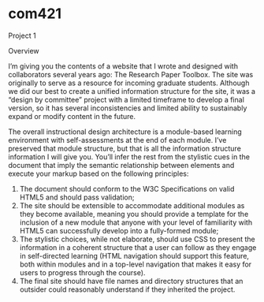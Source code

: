 # com421
Project 1

Overview 

I’m giving you the contents of a website that I wrote and designed with collaborators several years ago: The Research Paper Toolbox. The site was originally to serve as a resource for incoming graduate students. Although we did our best to create a unified information structure for the site, it was a “design by committee” project with a limited timeframe to develop a final version, so it has several inconsistencies and limited ability to sustainably expand or modify content in the future.

The overall instructional design architecture is a module-based learning environment with self-assessments at the end of each module. I’ve preserved that module structure, but that is all the information structure information I will give you. You’ll infer the rest from the stylistic cues in the document that imply the semantic relationship between elements and execute your markup based on the following principles: 

<ol>
  <li>
    The document should conform to the W3C Specifications on valid HTML5 and should pass validation;
  </li>
  <li>
    The site should be extensible to accommodate additional modules as they become available, meaning  you should provide a template for the inclusion of a new module that anyone with     your level of familiarity with HTML5 can successfully develop into a fully-formed module;
  </li>
  <li>
    The stylistic choices, while not elaborate, should use CSS to present the information in a coherent structure that a user can follow as they engage in self-directed learning (HTML     navigation should support this feature, both within modules and in a top-level navigation that makes it easy for users to progress through  the course).
  </li>
  <li>
    The final site should have file names and directory structures that an outsider could reasonably understand if they inherited the project.
  </li>
</ol>
